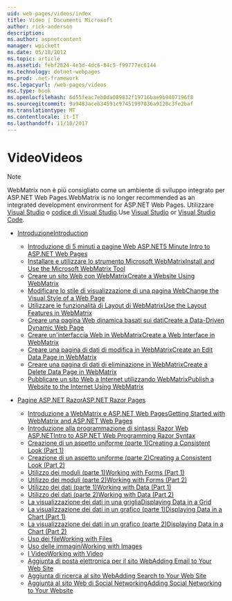 ```yaml
---
uid: web-pages/videos/index
title: Video | Documenti Microsoft
author: rick-anderson
description: 
ms.author: aspnetcontent
manager: wpickett
ms.date: 05/18/2012
ms.topic: article
ms.assetid: febf2824-4e3d-4dc6-84c5-f99777ec6144
ms.technology: dotnet-webpages
ms.prod: .net-framework
msc.legacyurl: /web-pages/videos
msc.type: book
ms.openlocfilehash: 6d55feac7eb0da089832f19716bae9b9407196f8
ms.sourcegitcommit: 9a9483aceb34591c97451997036a9120c3fe2baf
ms.translationtype: MT
ms.contentlocale: it-IT
ms.lasthandoff: 11/10/2017
---
```

<a name="videos"></a><span data-ttu-id="48450-102">Video</span><span class="sxs-lookup"><span data-stu-id="48450-102">Videos</span></span>
====================

> [!NOTE] 
> <span data-ttu-id="48450-103">WebMatrix non è più consigliato come un ambiente di sviluppo integrato per ASP.NET Web Pages.</span><span class="sxs-lookup"><span data-stu-id="48450-103">WebMatrix is no longer recommended as an integrated development environment for ASP.NET Web Pages.</span></span> <span data-ttu-id="48450-104">Utilizzare [Visual Studio](xref:aspnet/web-pages/overview/getting-started/program-asp-net-web-pages-in-visual-studio) o [codice di Visual Studio](https://code.visualstudio.com/).</span><span class="sxs-lookup"><span data-stu-id="48450-104">Use [Visual Studio](xref:aspnet/web-pages/overview/getting-started/program-asp-net-web-pages-in-visual-studio) or [Visual Studio Code](https://code.visualstudio.com/).</span></span>

- [<span data-ttu-id="48450-105">Introduzione</span><span class="sxs-lookup"><span data-stu-id="48450-105">Introduction</span></span>](introduction/index.md)

    - [<span data-ttu-id="48450-106">Introduzione di 5 minuti a pagine Web ASP.NET</span><span class="sxs-lookup"><span data-stu-id="48450-106">5 Minute Intro to ASP.NET Web Pages</span></span>](introduction/5-minute-introduction-to-aspnet-web-pages.md)
    - [<span data-ttu-id="48450-107">Installare e utilizzare lo strumento Microsoft WebMatrix</span><span class="sxs-lookup"><span data-stu-id="48450-107">Install and Use the Microsoft WebMatrix Tool</span></span>](introduction/install-and-use-the-microsoft-webmatrix-tool.md)
    - [<span data-ttu-id="48450-108">Creare un sito Web con WebMatrix</span><span class="sxs-lookup"><span data-stu-id="48450-108">Create a Website Using WebMatrix</span></span>](introduction/create-a-website-using-webmatrix.md)
    - [<span data-ttu-id="48450-109">Modificare lo stile di visualizzazione di una pagina Web</span><span class="sxs-lookup"><span data-stu-id="48450-109">Change the Visual Style of a Web Page</span></span>](introduction/change-the-visual-style-of-a-web-page.md)
    - [<span data-ttu-id="48450-110">Utilizzare le funzionalità di Layout di WebMatrix</span><span class="sxs-lookup"><span data-stu-id="48450-110">Use the Layout Features in WebMatrix</span></span>](introduction/use-the-layout-features-in-webmatrix.md)
    - [<span data-ttu-id="48450-111">Creare una pagina Web dinamica basati sui dati</span><span class="sxs-lookup"><span data-stu-id="48450-111">Create a Data-Driven Dynamic Web Page</span></span>](introduction/create-a-data-driven-dynamic-web-page.md)
    - [<span data-ttu-id="48450-112">Creare un'interfaccia Web in WebMatrix</span><span class="sxs-lookup"><span data-stu-id="48450-112">Create a Web Interface in WebMatrix</span></span>](introduction/create-a-web-interface-in-webmatrix.md)
    - [<span data-ttu-id="48450-113">Creare una pagina di dati di modifica in WebMatrix</span><span class="sxs-lookup"><span data-stu-id="48450-113">Create an Edit Data Page in WebMatrix</span></span>](introduction/create-an-edit-data-page-in-webmatrix.md)
    - [<span data-ttu-id="48450-114">Creare una pagina di dati di eliminazione in WebMatrix</span><span class="sxs-lookup"><span data-stu-id="48450-114">Create a Delete Data Page in WebMatrix</span></span>](introduction/create-a-delete-data-page-in-webmatrix.md)
    - [<span data-ttu-id="48450-115">Pubblicare un sito Web a Internet utilizzando WebMatrix</span><span class="sxs-lookup"><span data-stu-id="48450-115">Publish a Website to the Internet Using WebMatrix</span></span>](introduction/publish-a-website-to-the-internet-using-webmatrix.md)
- [<span data-ttu-id="48450-116">Pagine ASP.NET Razor</span><span class="sxs-lookup"><span data-stu-id="48450-116">ASP.NET Razor Pages</span></span>](aspnet-razor-pages/index.md)

    - [<span data-ttu-id="48450-117">Introduzione a WebMatrix e ASP.NET Web Pages</span><span class="sxs-lookup"><span data-stu-id="48450-117">Getting Started with WebMatrix and ASP.NET Web Pages</span></span>](aspnet-razor-pages/getting-started-with-webmatrix-and-aspnet-web-pages.md)
    - [<span data-ttu-id="48450-118">Introduzione alla programmazione di sintassi Razor Web ASP.NET</span><span class="sxs-lookup"><span data-stu-id="48450-118">Intro to ASP.NET Web Programming Razor Syntax</span></span>](aspnet-razor-pages/introduction-to-aspnet-web-programming-using-the-razor-syntax.md)
    - [<span data-ttu-id="48450-119">Creazione di un aspetto uniforme (parte 1)</span><span class="sxs-lookup"><span data-stu-id="48450-119">Creating a Consistent Look (Part 1)</span></span>](aspnet-razor-pages/creating-a-consistent-look-part-1.md)
    - [<span data-ttu-id="48450-120">Creazione di un aspetto uniforme (parte 2)</span><span class="sxs-lookup"><span data-stu-id="48450-120">Creating a Consistent Look (Part 2)</span></span>](aspnet-razor-pages/creating-a-consistent-look-part-2.md)
    - [<span data-ttu-id="48450-121">Utilizzo dei moduli (parte 1)</span><span class="sxs-lookup"><span data-stu-id="48450-121">Working with Forms (Part 1)</span></span>](aspnet-razor-pages/working-with-forms-part-1.md)
    - [<span data-ttu-id="48450-122">Utilizzo dei moduli (parte 2)</span><span class="sxs-lookup"><span data-stu-id="48450-122">Working with Forms (Part 2)</span></span>](aspnet-razor-pages/working-with-forms-part-2.md)
    - [<span data-ttu-id="48450-123">Utilizzo dei dati (parte 1)</span><span class="sxs-lookup"><span data-stu-id="48450-123">Working with Data (Part 1)</span></span>](aspnet-razor-pages/working-with-data-part-1.md)
    - [<span data-ttu-id="48450-124">Utilizzo dei dati (parte 2)</span><span class="sxs-lookup"><span data-stu-id="48450-124">Working with Data (Part 2)</span></span>](aspnet-razor-pages/working-with-data-part-2.md)
    - [<span data-ttu-id="48450-125">La visualizzazione dei dati in una griglia</span><span class="sxs-lookup"><span data-stu-id="48450-125">Displaying Data in a Grid</span></span>](aspnet-razor-pages/displaying-data-in-a-grid.md)
    - [<span data-ttu-id="48450-126">La visualizzazione dei dati in un grafico (parte 1)</span><span class="sxs-lookup"><span data-stu-id="48450-126">Displaying Data in a Chart (Part 1)</span></span>](aspnet-razor-pages/displaying-data-in-a-chart-part-1.md)
    - [<span data-ttu-id="48450-127">La visualizzazione dei dati in un grafico (parte 2)</span><span class="sxs-lookup"><span data-stu-id="48450-127">Displaying Data in a Chart (Part 2)</span></span>](aspnet-razor-pages/displaying-data-in-a-chart-part-2.md)
    - [<span data-ttu-id="48450-128">Uso dei file</span><span class="sxs-lookup"><span data-stu-id="48450-128">Working with Files</span></span>](aspnet-razor-pages/working-with-files.md)
    - [<span data-ttu-id="48450-129">Uso delle immagini</span><span class="sxs-lookup"><span data-stu-id="48450-129">Working with Images</span></span>](aspnet-razor-pages/working-with-images.md)
    - [<span data-ttu-id="48450-130">I Video</span><span class="sxs-lookup"><span data-stu-id="48450-130">Working with Video</span></span>](aspnet-razor-pages/working-with-video.md)
    - [<span data-ttu-id="48450-131">Aggiunta di posta elettronica per il sito Web</span><span class="sxs-lookup"><span data-stu-id="48450-131">Adding Email to Your Web Site</span></span>](aspnet-razor-pages/adding-email-to-your-web-site.md)
    - [<span data-ttu-id="48450-132">Aggiunta di ricerca al sito Web</span><span class="sxs-lookup"><span data-stu-id="48450-132">Adding Search to Your Web Site</span></span>](aspnet-razor-pages/adding-search-to-your-web-site.md)
    - [<span data-ttu-id="48450-133">Aggiunta al sito Web di Social Networking</span><span class="sxs-lookup"><span data-stu-id="48450-133">Adding Social Networking to Your Website</span></span>](aspnet-razor-pages/adding-social-networking-to-your-website.md)
